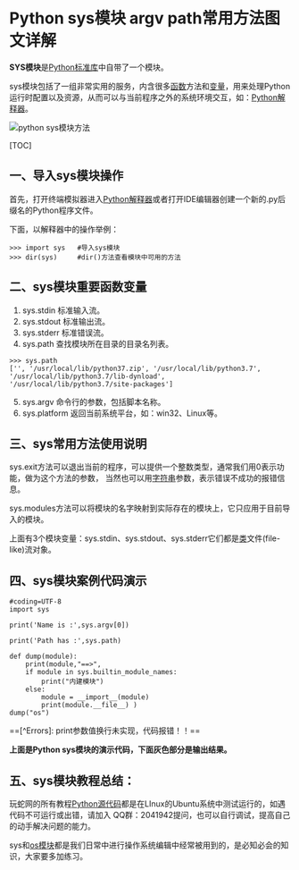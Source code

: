 # Python sys模块 argv path常用方法图文详解

**SYS模块**是[Python标准库](http://www.iplaypy.com/module/)中自带了一个模块。

sys模块包括了一组非常实用的服务，内含很多[函数](http://www.iplaypy.com/jichu/function.html)方法和[变量](http://www.iplaypy.com/jichu/var.html)，用来处理Python运行时配置以及资源，从而可以与当前程序之外的系统环境交互，如：[Python解释器](http://www.iplaypy.com/jichu/interpreter.html)。

![python sys模块方法](http://www.iplaypy.com/uploads/allimg/160303/2-16030315012C13.jpg)

[TOC]

## 一、导入sys模块操作

首先，打开终端模拟器进入[Python](http://www.iplaypy.com/jichu/interpreter.html)[解释器](http://www.iplaypy.com/jichu/interpreter.html)或者打开IDE编辑器创建一个新的.py后缀名的Python程序文件。

下面，以解释器中的操作举例：

```
>>> import sys   #导入sys模块
>>> dir(sys)     #dir()方法查看模块中可用的方法
```

[^注意]: 如果是在[编辑器](http://www.iplaypy.com/editor/)，一定要注意要事先声明代码的编码方式，否则中文会乱码。

## 二、sys模块重要函数变量

1. sys.stdin 标准输入流。
2. sys.stdout 标准输出流。
3. sys.stderr 标准错误流。
4. sys.path 查找模块所在目录的目录名列表。

```
>>> sys.path
['', '/usr/local/lib/python37.zip', '/usr/local/lib/python3.7', '/usr/local/lib/python3.7/lib-dynload', '/usr/local/lib/python3.7/site-packages']
```
5. sys.argv 命令行的参数，包括脚本名称。
6. sys.platform 返回当前系统平台，如：win32、Linux等。

## 三、sys常用方法使用说明

sys.exit方法可以退出当前的程序，可以提供一个整数类型，通常我们用0表示功能，做为这个方法的参数，
当然也可以用[字符串](http://www.iplaypy.com/jichu/str.html)参数，表示错误不成功的报错信息。

sys.modules方法可以将模块的名字映射到实际存在的模块上，它只应用于目前导入的模块。

上面有3个模块变量：sys.stdin、sys.stdout、sys.stderr它们都是[类](http://www.iplaypy.com/jichu/class.html)文件(file-like)流对象。

## 四、sys模块案例代码演示

```
#coding=UTF-8
import sys

print('Name is :',sys.argv[0])

print('Path has :',sys.path)

def dump(module):
    print(module,"==>",
    if module in sys.builtin_module_names:
        print("内建模块")
    else:
        module = __import__(module)
        print(module.__file__) )
dump("os")
```

==[^Errors]: print参数值换行未实现，代码报错！！==

**上面是Python sys模块的演示代码，下面灰色部分是输出结果。**

## 五、sys模块教程总结：

玩蛇网的所有教程[Python源代码](http://www.iplaypy.com/code/)都是在LInux的Ubuntu系统中测试运行的，如遇代码不可运行或出错，请加入 QQ群：2041942提问，也可以自行调试，提高自己的动手解决问题的能力。

sys和[os模块](http://www.iplaypy.com/module/os.html)都是我们日常中进行操作系统编辑中经常被用到的，是必知必会的知识，大家要多加练习。